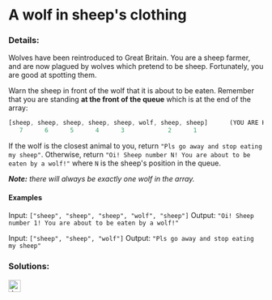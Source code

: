 # A wolf in sheep's clothing

### Details:

Wolves have been reintroduced to Great Britain. You are a sheep farmer, and are now plagued by wolves which pretend to be sheep. Fortunately, you are good at spotting them.

Warn the sheep in front of the wolf that it is about to be eaten. Remember that you are standing **at the front of the queue** which is at the end of the array:

```javascript
[sheep, sheep, sheep, sheep, sheep, wolf, sheep, sheep]      (YOU ARE HERE AT THE FRONT OF THE QUEUE)
   7      6      5      4      3            2      1
```

If the wolf is the closest animal to you, return `"Pls go away and stop eating my sheep"`. Otherwise, return `"Oi! Sheep number N! You are about to be eaten by a wolf!"` where `N` is the sheep's position in the queue.

**_Note:_** _there will always be exactly one wolf in the array._

#### Examples

Input: `["sheep", "sheep", "sheep", "wolf", "sheep"]`
Output: `"Oi! Sheep number 1! You are about to be eaten by a wolf!"`

Input: `["sheep", "sheep", "wolf"]`
Output: `"Pls go away and stop eating my sheep"`

### Solutions:

[<img src="https://github.com/CrappyCodeMaker/Training-How-to-Code/blob/master/images/logo/javascript.svg" height="24px" alt="JavaScript">](https://github.com/CrappyCodeMaker/CODEWARS/blob/main/5%20kyu/Gap%20in%20Primes/Solutions/JS.js)
